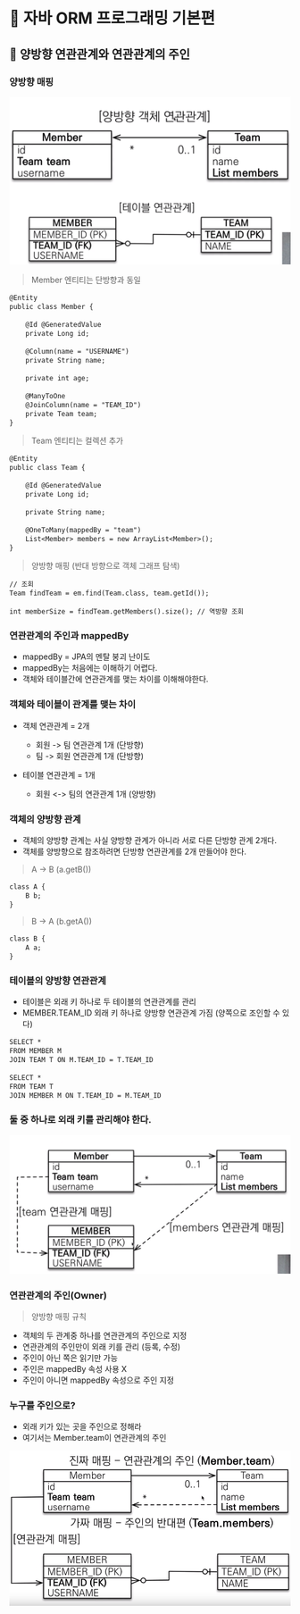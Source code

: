 # :book: 자바 ORM 프로그래밍 기본편 

## :pushpin: 양방향 연관관계와 연관관계의 주인 


### 양방향 매핑

![양방향매핑](./image/양방향매핑.png)


> Member 엔티티는 단방향과 동일 

````
@Entity
public class Member {

    @Id @GeneratedValue
    private Long id;
    
    @Column(name = "USERNAME")
    private String name;
    
    private int age;
    
    @ManyToOne
    @JoinColumn(name = "TEAM_ID")
    private Team team;
}

````

> Team 엔티티는 컬렉션 추가

```
@Entity
public class Team {
    
    @Id @GeneratedValue
    private Long id;
    
    private String name;
    
    @OneToMany(mappedBy = "team")
    List<Member> members = new ArrayList<Member>();
}
```

> 양방향 매핑  (반대 방향으로 객체 그래프 탐색)

````
// 조회
Team findTeam = em.find(Team.class, team.getId());

int memberSize = findTeam.getMembers().size(); // 역방향 조회 
````


### 연관관계의 주인과 mappedBy

- mappedBy = JPA의 멘탈 붕괴 난이도
- mappedBy는 처음에는 이해하기 어렵다.
- 객체와 테이블간에 연관관계를 맺는 차이를 이해해야한다.


### 객체와 테이블이 관계를 맺는 차이

- 객체 연관관계 = 2개
    - 회원 -> 팀 연관관계 1개 (단방향)
    - 팀 -> 회원 연관관계 1개 (단방향)
    
- 테이블 연관관계 = 1개
    - 회원 <-> 팀의 연관관계 1개 (양방향)
    

### 객체의 양방향 관계

- 객체의 양방향 관계는 사실 양방향 관계가 아니라 서로 다른 단방향 관계 2개다.
- 객체를 양방향으로 참조하려면 단방향 연관관계를 2개 만들어야 한다.

> A -> B (a.getB())

````
class A {
    B b;
}
````

> B -> A (b.getA())

```
class B {
    A a;
}
```

### 테이블의 양방향 연관관계

- 테이블은 외래 키 하나로 두 테이블의 연관관계를 관리 
- MEMBER.TEAM_ID 외래 키 하나로 양방향 연관관계 가짐 (양쪽으로 조인할 수 있다)


```
SELECT * 
FROM MEMBER M
JOIN TEAM T ON M.TEAM_ID = T.TEAM_ID

SELECT *
FROM TEAM T
JOIN MEMBER M ON T.TEAM_ID = M.TEAM_ID
```


### 둘 중 하나로 외래 키를 관리해야 한다.

![외래키관리](./image/외래키변경.png)



### 연관관계의 주인(Owner)

> 양방향 매핑 규칙

- 객체의 두 관계중 하나를 연관관계의 주인으로 지정
- 연관관계의 주인만이 외래 키를 관리 (등록, 수정)
- 주인이 아닌 쪽은 읽기만 가능
- 주인은 mappedBy 속성 사용 X
- 주인이 아니면 mappedBy 속성으로 주인 지정 


### 누구를 주인으로?

- 외래 키가 있는 곳을 주인으로 정해라
- 여기서는 Member.team이 연관관계의 주인

![매핑주인](./image/매핑주인.png)

